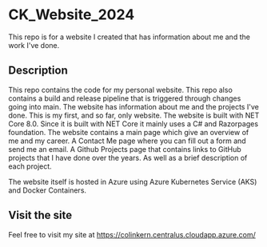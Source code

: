 # CK_Website_2024
This repo is for a website I created that has information about me and the work I've done.

## Description
This repo contains the code for my personal website. This repo also contains a build and release pipeline that is triggered through changes going into main. The website has information about me and the projects I've done. This is my first, and so far, only website. The website is built with NET Core 8.0. Since it is built with NET Core it mainly uses a C# and Razorpages foundation. The website contains a main page which give an overview of me and my career. A Contact Me page where you can fill out a form and send me an email. A Github Projects page that contains links to GitHub projects that I have done over the years. As well as a brief description of each project.

The website itself is hosted in Azure using Azure Kubernetes Service (AKS) and Docker Containers.

## Visit the site
Feel free to visit my site at https://colinkern.centralus.cloudapp.azure.com/

